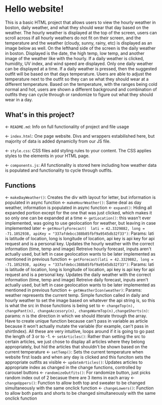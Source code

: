 # Hello website!

This is a basic HTML project that allows users to view the hourly weather in boston, daily weather, and what they should wear that day based on the weather. The hourly weather is displayed at the top of the screen, users can scroll across if all hourly weathers do not fit on their screen, and the temperature and the weather (cloudy, sunny, rainy, etc) is displayed as an image below as well. On the lefthand side of the screen is the daily weather in boston. Displayed is the date, the high temp, low temp, and another image of the weather like with the hourly. If a daily weather is clicked, humidity, UV index, and wind speed are displayed. Only one daily weather can be displayed at a time. If a daily weather is pressed, then the suggested outfit will be based on that days temperature. Users are able to adjust the temperature next to the outfit so they can se what they should wear at a different temperature. Based on the temperature, with the ranges being cold normal and hot, users are shown a different background and combination of outfits they can cycle through or randomize to figure out what they should wear in a day.
## What's in this project?

← `README.md`: Info on full functionality of project and file usage

← `index.html`: One page website. Divs and wrappers estabilished here, but majority of data is added dynamiclly from our JS file.

← `style.css`: CSS files add styling rules to your content. The CSS applies styles to the elements in your HTML page. 

← `components.js`: All functionality is stored here including how weather data is populated and functionality to cycle through outfits.

## Functions

← `makeDayWeather()`: Creates the div with layout for letter, but information is populated in async function
← `makeHourWeather()`: Same deal as day weather, information is populated in async function
← `expand()`: Hiding all expanded portion except for the one that was just clicked, which makes it so only one can be expanded at a time
← `getLocation()`: this wasn't ever implemented, was going to use geolocation for weather, but leaving in case implemented later
← `getHourlyForecast(  lati = 42.3329882, long = -71.1052938, apiKey = "337afdebcc388b85fbf9a9545db32f33")`: Params: lati is latitude of location, long is longitude of location, api key is api key for api request and is a personal key. Updates the hourly weather with the correct information (time, temp and image) Retreive hourly forecast, inputs aren't actually used, but left in case geolocation wants to be later implemented as mentioned in previous function
← `getForecast(lati = 42.3329882, long = -71.1052938, apiKey = "337afdebcc388b85fbf9a9545db32f33")`: Params: lati is latitude of location, long is longitude of location, api key is api key for api request and is a personal key. Updates the daily weather with the correct information (time, temp and image) Retreive daily forecast, inputs aren't actually used, but left in case geolocation wants to be later implemented as mentioned in previous function
← `getWeatherIcon(weather)`: Params: weather represents the current temp. Simple function called in daily and hourly weather to set the image based on whatever the api string is, so this is what the src in those functions is being set to
← `changeTop(n), changePant(n), changeAccesory(n), changeWarmTop(n),changeShorts(n)`: params: n is the direction in which we should itterate through the array. Have to create unique function because can't pass in variable as article because it won't actually mutate the variable (for example, can't pass in shirtIndex). All these are very intuitive, loops around if it is going to go past the length of 3 or to -1.
← `setArticles()`: Rather than setting the src to certain articles, we just chose to display all articles where they belong appropriately, but hid the articles that shouldn't be shown based on the current temperature
← `setTemp()`: Sets the current temperature when website first loads and when any day is clicked and this funciton sets the appropriate outfits as visible
← `updateArticles()`: Updates articles to appropriate index as changed in the change functions, controlled by carousel buttons
← `randomizeOutfits()`: For randomize button, just picks random index out of 2 becasue there are 3 items in each array
← `changeUppers()`: Function to allow both top and sweater to be changed simultaneously with the same onclick function
← `changeLowers()`: Function to allow both pants and shorts to be changed simultaneously with the same onclick function
